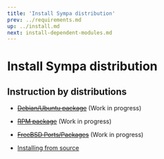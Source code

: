 ```yaml
---
title: 'Install Sympa distribution'
prev: ../requirements.md
up: ../install.md
next: install-dependent-modules.md
---
```


Install Sympa distribution
==========================

Instruction by distributions
----------------------------

- ~~[Debian/Ubuntu package](install-sympa-distribution-debian.md)~~
  (Work in progress)

- ~~[RPM package](install-sympa-distribution-rpm.md)~~
  (Work in progress)

- ~~[FreeBSD Ports/Packages](install-sympa-distribution-ports.md)~~
  (Work in progress)

- [Installing from source](install-sympa-distribution-source.md)

